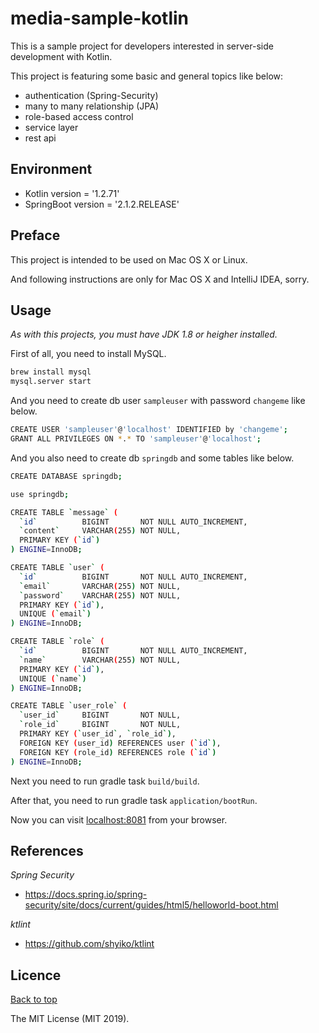 # media-sample-kotlin

This is a sample project for developers interested in server-side development with Kotlin.

This project is featuring some basic and general topics like below:

* authentication (Spring-Security)
* many to many relationship (JPA)
* role-based access control
* service layer
* rest api

## Environment

* Kotlin version = '1.2.71'
* SpringBoot version = '2.1.2.RELEASE'

## Preface

This project is intended to be used on Mac OS X or Linux.

And following instructions are only for Mac OS X and IntelliJ IDEA, sorry.

## Usage

*As with this projects, you must have JDK 1.8 or heigher installed.*

First of all, you need to install MySQL.

```bash
brew install mysql
mysql.server start
```

And you need to create db user `sampleuser` with password `changeme` like below.

```bash
CREATE USER 'sampleuser'@'localhost' IDENTIFIED by 'changeme';
GRANT ALL PRIVILEGES ON *.* TO 'sampleuser'@'localhost';
```

And you also need to create db `springdb` and some tables like below.

```bash
CREATE DATABASE springdb;

use springdb;

CREATE TABLE `message` (
  `id`          BIGINT       NOT NULL AUTO_INCREMENT,
  `content`     VARCHAR(255) NOT NULL,
  PRIMARY KEY (`id`)
) ENGINE=InnoDB;

CREATE TABLE `user` (
  `id`          BIGINT       NOT NULL AUTO_INCREMENT,
  `email`       VARCHAR(255) NOT NULL,
  `password`    VARCHAR(255) NOT NULL,
  PRIMARY KEY (`id`),
  UNIQUE (`email`)
) ENGINE=InnoDB;

CREATE TABLE `role` (
  `id`          BIGINT       NOT NULL AUTO_INCREMENT,
  `name`        VARCHAR(255) NOT NULL,
  PRIMARY KEY (`id`),
  UNIQUE (`name`)
) ENGINE=InnoDB;

CREATE TABLE `user_role` (
  `user_id`     BIGINT       NOT NULL,
  `role_id`     BIGINT       NOT NULL,
  PRIMARY KEY (`user_id`, `role_id`),
  FOREIGN KEY (user_id) REFERENCES user (`id`),
  FOREIGN KEY (role_id) REFERENCES role (`id`)
) ENGINE=InnoDB;
```

Next you need to run gradle task `build/build`.

After that, you need to run gradle task `application/bootRun`.

Now you can visit [localhost:8081](http://localhost:8081) from your browser.

## References

*Spring Security*
* https://docs.spring.io/spring-security/site/docs/current/guides/html5/helloworld-boot.html

*ktlint*
* https://github.com/shyiko/ktlint


## Licence

<a href="#media-sample-kotlin">Back to top</a>

The MIT License (MIT 2019).
